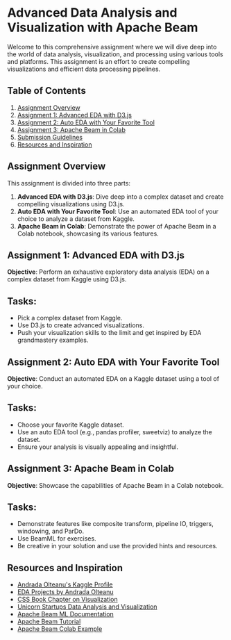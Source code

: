 # Advanced Data Analysis and Visualization with Apache Beam

Welcome to this comprehensive assignment where we will dive deep into the world of data analysis, visualization, and processing using various tools and platforms. This assignment is an effort to create compelling visualizations and efficient data processing pipelines.

## Table of Contents

1. [Assignment Overview](#assignment-overview)
2. [Assignment 1: Advanced EDA with D3.js](#assignment-1)
3. [Assignment 2: Auto EDA with Your Favorite Tool](#assignment-2)
4. [Assignment 3: Apache Beam in Colab](#assignment-3)
5. [Submission Guidelines](#submission-guidelines)
6. [Resources and Inspiration](#resources)

## Assignment Overview

This assignment is divided into three parts:

1. **Advanced EDA with D3.js**: Dive deep into a complex dataset and create compelling visualizations using D3.js.
2. **Auto EDA with Your Favorite Tool**: Use an automated EDA tool of your choice to analyze a dataset from Kaggle.
3. **Apache Beam in Colab**: Demonstrate the power of Apache Beam in a Colab notebook, showcasing its various features.

## Assignment 1: Advanced EDA with D3.js

**Objective**: Perform an exhaustive exploratory data analysis (EDA) on a complex dataset from Kaggle using D3.js.

## Tasks:
- Pick a complex dataset from Kaggle.
- Use D3.js to create advanced visualizations.
- Push your visualization skills to the limit and get inspired by EDA grandmastery examples.

## Assignment 2: Auto EDA with Your Favorite Tool

**Objective**: Conduct an automated EDA on a Kaggle dataset using a tool of your choice.

## Tasks:
- Choose your favorite Kaggle dataset.
- Use an auto EDA tool (e.g., pandas profiler, sweetviz) to analyze the dataset.
- Ensure your analysis is visually appealing and insightful.

## Assignment 3: Apache Beam in Colab

**Objective**: Showcase the capabilities of Apache Beam in a Colab notebook.

## Tasks:
- Demonstrate features like composite transform, pipeline IO, triggers, windowing, and ParDo.
- Use BeamML for exercises.
- Be creative in your solution and use the provided hints and resources.

## Resources and Inspiration

- [Andrada Olteanu's Kaggle Profile](https://www.kaggle.com/andradaolteanu)
- [EDA Projects by Andrada Olteanu](https://www.kaggle.com/andradaolteanu/code)
- [CSS Book Chapter on Visualization](https://cssbook.net/chapter07.html)
- [Unicorn Startups Data Analysis and Visualization](https://python.plainenglish.io/unicorn-startups-data-analysis-and-visualization-377224424a6a)
- [Apache Beam ML Documentation](https://beam.apache.org/documentation/ml/about-ml/)
- [Apache Beam Tutorial](https://www.macrometa.com/event-stream-processing/apache-beam-tutorial)
- [Apache Beam Colab Example](https://colab.sandbox.google.com/drive/1qrqbpRpfMtwosjcZQ3_qAWvBCXtzs-8D?usp=sharing)
